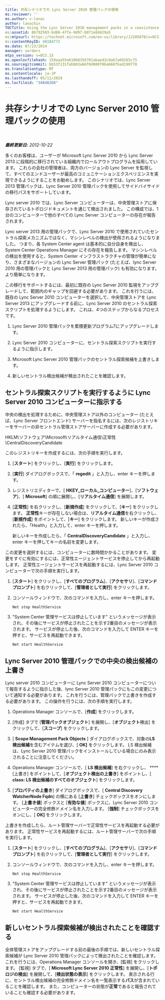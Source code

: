 ```yaml
---
title: 共存シナリオでの Lync Server 2010 管理パックの使用
ms.reviewer: ''
ms.author: v-lanac
author: lanachin
TOCTitle: Using the Lync Server 2010 management packs in a coexistence scenario
ms:assetid: 8b792503-bd88-47fe-9d97-b071e8d429a5
ms:mtpsurl: https://technet.microsoft.com/en-us/library/JJ205078(v=OCS.15)
ms:contentKeyID: 48184772
ms.date: 07/23/2014
manager: serdars
mtps_version: v=OCS.15
ms.openlocfilehash: 159aaa55e61068356701abaed3c0a67a60265c75
ms.sourcegitcommit: bb53f131fabb03a66f0d000f8ba668fbad190778
ms.translationtype: MT
ms.contentlocale: ja-JP
ms.lasthandoff: 05/11/2019
ms.locfileid: "34848268"
---
```

<div data-xmlns="http://www.w3.org/1999/xhtml">

<div class="topic" data-xmlns="http://www.w3.org/1999/xhtml" data-msxsl="urn:schemas-microsoft-com:xslt" data-cs="http://msdn.microsoft.com/en-us/">

<div data-asp="http://msdn2.microsoft.com/asp">

# <a name="using-the-lync-server-2010-management-packs-in-a-coexistence-scenario"></a>共存シナリオでの Lync Server 2010 管理パックの使用

</div>

<div id="mainSection">

<div id="mainBody">

<span> </span>

_**最終更新日:** 2012-10-22_

多くのお客様は、ユーザーが Microsoft Lync Server 2010 から Lync Server 2013 に段階的に移行されている組織内でロールアウトプログラムを採用しています。 これらの会社の管理者は、両方のバージョンの Lync Server を監視して、すべてのエンドユーザーが最高のコミュニケーションエクスペリエンスを実現できるようにすることをお勧めします。 このシナリオでは、Lync Server 2013 管理パックは、Lync Server 2010 管理パックを使用してサイドバイサイドの移行パスをサポートしています。

Lync server 2010 では、Lync Server コンピューターは、中央管理ストアに保存されているトポロジドキュメントを通じて検出されました。 この構成では、1台のコンピューターで他のすべての Lync Server コンピューターの存在が報告されます。

Lync server 2013 用の管理パックで、Lync Server 2010 で使用されていたセントラル探索メカニズムではなく、マシンレベルの検出が使用されるようになりました。 つまり、各 System Center agent は基本的に自分自身を検出し、System Center Operations Manager にその存在を報告します。 マシンレベルの検出を使用すると、System Center インフラストラクチャの管理が簡単になり、さまざまなバージョンの Lync Server 管理パック (たとえば、lync Server 2010 用の管理パックと Lync Server 2013 用の管理パック) も有効になります。より簡単になります。

この移行をサポートするには、最初に既存の Lync Server 2010 監視をアップグレードして、範囲内のギャップを回避する必要があります。 これを行うには、既存の Lync Server 2010 コンピューターを選択して、中央管理ストアを Lync Server 2013 にアップグレードする前に、Lync Server 2010 のセントラル探索スクリプトを処理するようにします。 これは、4つのステップからなるプロセスです。

1.  Lync Server 2010 管理パックを累積更新プログラム7にアップグレードします。

2.  Lync Server 2010 コンピューターに、セントラル探索スクリプトを実行するように指示します。

3.  Microsoft Lync Server 2010 管理パックのセントラル探索候補を上書きします。

4.  新しいセントラル検出候補が検出されたことを確認します。

<div>

## <a name="instructing-a-lync-server-2010-computer-to-run-the-central-discovery-script"></a>セントラル探索スクリプトを実行するように Lync Server 2010 コンピューターに指示する

中央の検出を処理するために、中央管理ストア以外のコンピューター (たとえば、Lync Server フロントエンド) サーバーを指名するには、次のレジストリキーをサーバーの非セントラル管理ストアサーバーに作成する必要があります。

HKLM\\ソフトウェア\\Microsoft\\リアルタイム通信\\正常性\\CentralDiscoveryCandidate

このレジストリキーを作成するには、次の手順を実行します。

1.  [**スタート**] をクリックし、[**実行**] をクリックします。

2.  [**実行**] ダイアログボックスで、「 **regedit** 」と入力し、enter キーを押します。

3.  レジストリエディターで、[ **HKEY\_ローカル\_コンピューター**]、[**ソフトウェア**]、[ **Microsoft**] の順に展開し、[**リアルタイム通信**] を展開します。

4.  [**正常性**] を右クリックし、[**新規作成**] をクリックして、[**キー**] をクリックします。 **正常性**キーが存在しない場合は、**リアルタイム通信**を右クリックし、[**新規作成**] をポイントして、[**キー**] をクリックします。 新しいキーが作成されたら、「Health」と入力して、enter キーを押します。
    
    新しいキーを作成したら、「 **CentralDiscoveryCandidate** 」と入力し、enter キーを押してキーの名前を変更します。

この変更を選択するには、コンピューターに数時間かかることがあります。 変更をすぐに有効にするには、正常性エージェントサービスを停止してから再起動します。 正常性エージェントサービスを再起動するには、Lync Server 2010 コンピューターで次の手順を実行します。

1.  [**スタート**] をクリックし、[**すべてのプログラム**]、[**アクセサリ**]、[**コマンドプロンプト**] を右クリックして、[**管理者として実行**] をクリックします。

2.  コンソールウィンドウで、次のコマンドを入力し、enter キーを押します。
    
        Net stop HealthService

3.  "System Center 管理サービスは停止しています" というメッセージが表示され、その後にサービスが停止されたことを示す2番目のメッセージが表示されます。 サービスが停止した後、次のコマンドを入力して ENTER キーを押すと、サービスを再起動できます。
    
        Net start HealthService

</div>

<div>

## <a name="overriding-the-central-discovery-candidate-in-the-lync-server-2010-management-pack"></a>Lync Server 2010 管理パックでの中央の検出候補の上書き

Lync server 2010 コンピューターに Lync Server 2010 コンピューターについて報告するように指示した後、lync Server 2010 管理パックにもこの変更について通知する必要があります。 これを行うには、管理パックで上書きを作成する必要があります。 この操作を行うには、次の手順を実行します。

1.  Operations Manager コンソールで、[**作成**] をクリックします。

2.  [作成] タブで [**管理パックオブジェクト**] を展開し、[**オブジェクト**検出] をクリックして、[**スコープ**] をクリックします。

3.  [ **Scope Management Pack Objects** ] ダイアログボックスで、対象の**LS 検出候補**を含むアイテムを選び、[ **OK]** をクリックします。 LS 検出候補は、Lync Server 2010 管理パックをインストールしている場合にのみ表示されることに注意してください。

4.  Operations Manager コンソールで、[ **LS 検出候補**] を右クリックし、 ****[上書き] をポイントして、[**オブジェクト検出の上書き**] をポイントし、[ **class: LS 検出候補のすべてのオブジェクト**] をクリックします。

5.  [**プロパティの上書き**] ダイアログボックスで、[ **Central Discovery WatcherNode Fqdn**] の横にある [**上書き**] チェックボックスをオンにします。 [**上書き値**] ボックスと [**有効な値**] ボックスに、Lync Server 2010 コンピューターの完全修飾ドメイン名を入力します。 [**強制**] チェックボックスをオンにし、[ **OK]** をクリックします。

上書きを作成したら、ルート管理サーバーで正常性サービスを再起動する必要があります。 正常性サービスを再起動するには、ルート管理サーバーで次の手順を実行します。

1.  [**スタート**] をクリックし、[**すべてのプログラム**]、[**アクセサリ**]、[**コマンドプロンプト**] を右クリックして、[**管理者として実行**] をクリックします。

2.  コンソールウィンドウで、次のコマンドを入力し、enter キーを押します。
    
        Net stop HealthService

3.  "System Center 管理サービスは停止しています" というメッセージが表示され、その後にサービスが停止されたことを示す2番目のメッセージが表示されます。 サービスが停止した後、次のコマンドを入力して ENTER キーを押すと、サービスを再起動できます。
    
        Net start HealthService

</div>

<div>

## <a name="verifying-that-the-new-central-discovery-candidate-was-discovered"></a>新しいセントラル探索候補が検出されたことを確認する

全体管理ストアをアップグレードする前の最後の手順では、新しいセントラル探索候補が Lync Server 2010 管理パックによって検出されたことを確認します。 これを行うには、Operations Manager コンソールを開き、[監視] をクリックします。 [監視] タブで、[ **Microsoft Lync Server 2010 正常性**] を展開し、[**トポロジの検出**] を展開して、[**検出状態の表示**] をクリックします。 表示される行に、セントラル検出候補の完全修飾ドメイン名を一覧表示する**パス**が含まれていることを確認します。 また、コンピューターの状態が**正常**であると報告されていることも確認する必要があります。

</div>

</div>

<span> </span>

</div>

</div>

</div>

